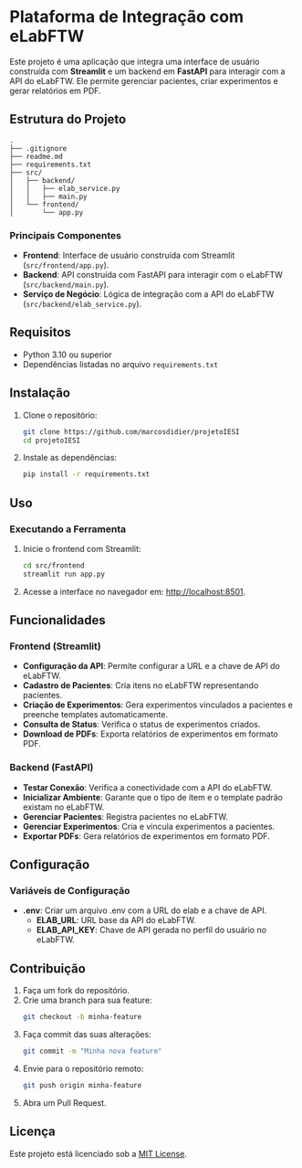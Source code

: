 # Plataforma de Integração com eLabFTW

Este projeto é uma aplicação que integra uma interface de usuário construída com **Streamlit** e um backend em **FastAPI** para interagir com a API do eLabFTW. Ele permite gerenciar pacientes, criar experimentos e gerar relatórios em PDF.

## Estrutura do Projeto

```
.
├── .gitignore
├── readme.md
├── requirements.txt
├── src/
│   ├── backend/
│   │   ├── elab_service.py
│   │   ├── main.py
│   └── frontend/
│       └── app.py
```

### Principais Componentes

- **Frontend**: Interface de usuário construída com Streamlit (`src/frontend/app.py`).
- **Backend**: API construída com FastAPI para interagir com o eLabFTW (`src/backend/main.py`).
- **Serviço de Negócio**: Lógica de integração com a API do eLabFTW (`src/backend/elab_service.py`).

## Requisitos

- Python 3.10 ou superior
- Dependências listadas no arquivo `requirements.txt`

## Instalação

1. Clone o repositório:
   ```bash
   git clone https://github.com/marcosdidier/projetoIESI
   cd projetoIESI
   ```

2. Instale as dependências:
   ```bash
   pip install -r requirements.txt
   ```

## Uso

### Executando a Ferramenta

1. Inicie o frontend com Streamlit:
   ```bash
   cd src/frontend
   streamlit run app.py
   ```

2. Acesse a interface no navegador em: [http://localhost:8501](http://localhost:8501).

## Funcionalidades

### Frontend (Streamlit)

- **Configuração da API**: Permite configurar a URL e a chave de API do eLabFTW.
- **Cadastro de Pacientes**: Cria itens no eLabFTW representando pacientes.
- **Criação de Experimentos**: Gera experimentos vinculados a pacientes e preenche templates automaticamente.
- **Consulta de Status**: Verifica o status de experimentos criados.
- **Download de PDFs**: Exporta relatórios de experimentos em formato PDF.

### Backend (FastAPI)

- **Testar Conexão**: Verifica a conectividade com a API do eLabFTW.
- **Inicializar Ambiente**: Garante que o tipo de item e o template padrão existam no eLabFTW.
- **Gerenciar Pacientes**: Registra pacientes no eLabFTW.
- **Gerenciar Experimentos**: Cria e vincula experimentos a pacientes.
- **Exportar PDFs**: Gera relatórios de experimentos em formato PDF.

## Configuração

### Variáveis de Configuração

- **.env**: Criar um arquivo .env com a URL do elab e a chave de API.
   - **ELAB_URL**: URL base da API do eLabFTW.
   - **ELAB_API_KEY**: Chave de API gerada no perfil do usuário no eLabFTW.

## Contribuição

1. Faça um fork do repositório.
2. Crie uma branch para sua feature:
   ```bash
   git checkout -b minha-feature
   ```
3. Faça commit das suas alterações:
   ```bash
   git commit -m "Minha nova feature"
   ```
4. Envie para o repositório remoto:
   ```bash
   git push origin minha-feature
   ```
5. Abra um Pull Request.

## Licença

Este projeto está licenciado sob a [MIT License](LICENSE).




